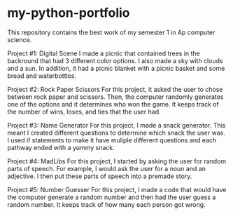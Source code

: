 # my-python-portfolio
This repository contains the best work of my semester 1 in Ap computer science. 

Project #1: Digital Scene
I made a picnic that contained trees in the backround that had 3 different color options. I also made a sky with clouds and a sun. In addition, it had a picnic blanket with a picnic basket and some bread and waterbottles. 

Project #2: Rock Paper Scissors
For this project, it asked the user to chose between rock paper and scissors. Then, the computer randomly generates one of the options and it determines who won the game. It keeps track of the number of wins, loses, and ties that the user had. 

Project #3: Name Generator
For this project, I made a snack generator. This meant I created different questions to determine which snack the user was. I used if statements to make it have muliple different questions and each pathway ended with a yummy snack. 

Project #4: MadLibs
For this project, I started by asking the user for random parts of speech. For example, I would ask the user for a noun and an adjective. I then put these parts of speech into a premade story. 

Project #5: Number Guesser
For this project, I made a code that would have the computer generate a random number and then had the user guess a random number. It keeps track of how many each person got wrong. 
